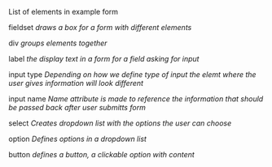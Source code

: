 List of elements in example form

fieldset
*draws a box for a form with different elements*

div 
*groups elements together*

label
*the display text in a form for a field asking for input*

input type 
*Depending on how we define type of input the elemt where the user gives information will look different*

input name
*Name attribute is made to reference the information that should be passed back after user submitts form*

select
*Creates dropdown list with the options the user can choose*

option
*Defines options in a dropdown list*

button 
*defines a button, a clickable option with content*
